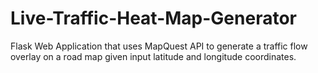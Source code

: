 # Live-Traffic-Heat-Map-Generator
Flask Web Application that uses MapQuest API to generate a traffic flow overlay on a road map given input latitude and longitude coordinates.
